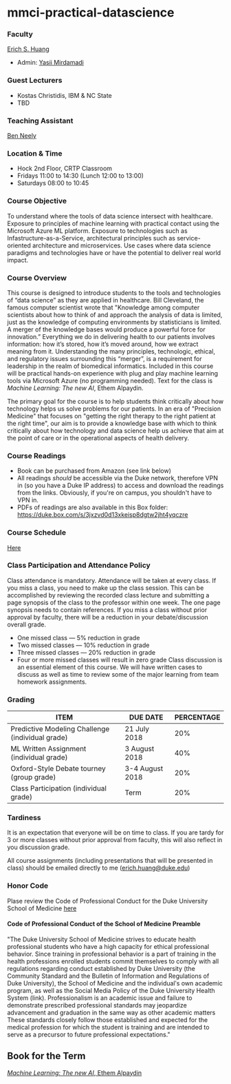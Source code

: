 # mmci-practical-datascience
### Faculty
[Erich S. Huang](erich.huang@duke.edu)
* Admin: [Yasii Mirdamadi](yasii.mirdamadi@duke.edu)

### Guest Lecturers
* Kostas Christidis, IBM & NC State
* TBD

### Teaching Assistant
[Ben Neely](ben.neely@duke.edu)

### Location & Time
* Hock 2nd Floor, CRTP Classroom
* Fridays 11:00 to 14:30 (Lunch 12:00 to 13:00)
* Saturdays 08:00 to 10:45

### Course Objective
To understand where the tools of data science intersect with healthcare. Exposure to principles of machine learning with practical contact using the Microsoft Azure ML platform. Exposure to technologies such as Infastructure-as-a-Service, architectural principles such as service-oriented architecture and microservices. Use cases where data science paradigms and technologies have or have the potential to deliver real world impact.

### Course Overview
This course is designed to introduce students to the tools and technologies of “data science” as they are applied in healthcare. Bill Cleveland, the famous computer scientist wrote that "Knowledge among computer scientists about how to think of and approach the analysis of data is limited, just as the knowledge of computing environments by statisticians is limited. A merger of the knowledge bases would produce a powerful force for innovation.” Everything we do in delivering health to our patients involves information: how it’s stored, how it’s moved around, how we extract meaning from it. Understanding the many principles, technologic, ethical, and regulatory issues surrounding this “merger”, is a requirement for leadership in the realm of biomedical informatics. Included in this course will be practical hands-on experience with plug and play machine learning tools via Microsoft Azure (no programming needed). Text for the class is *Machine Learning: The new AI*, Ethem Alpaydin. 

The primary goal for the course is to help students think critically about how technology helps us solve problems for our patients. In an era of "Precision Medicine" that focuses on "getting the right therapy to the right patient at the right time", our aim is to provide a knowledge base with which to think critically about how technology and data science help us achieve that aim at the point of care or in the operational aspects of health delivery.

### Course Readings
* Book can be purchased from Amazon (see link below)
* All readings *should* be accessible via the Duke network, therefore VPN in (so you have a Duke IP address) to access and download the readings from the links. Obviously, if you're on campus, you shouldn't have to VPN in.
* PDFs of readings are also available in this Box folder: https://duke.box.com/s/3jxzvd0d13xkeisp8dgtw2jht4yqczre

### Course Schedule
[Here](https://github.com/Duke-Translational-Bioinformatics/mmci-practical-datascience/blob/master/courseSchedule.md)

### Class Participation and Attendance Policy
Class attendance is mandatory. Attendance will be taken at every class. If you miss a class, you need to make up the class session. This can be accomplished by reviewing the recorded class lecture and submitting a page synopsis of the class to the professor within one week. The one page synopsis needs to contain references. If you miss a class without prior approval by faculty, there will be a reduction in your debate/discussion overall grade.
* One missed class — 5% reduction in grade
* Two missed classes — 10% reduction in grade
* Three missed classes — 20% reduction in grade
* Four or more missed classes will result in zero grade
Class discussion is an essential element of this course. We will have written cases to discuss as well as time to review some of the major learning from team homework assignments.

### Grading
ITEM | DUE DATE | PERCENTAGE
---- | -------- | ----------
Predictive Modeling Challenge (individual grade) | 21 July 2018 | 20%
ML Written Assignment (individual grade) | 3 August 2018 | 40%
Oxford-Style Debate tourney (group grade) | 3-4 August 2018 | 20%
Class Participation (individual grade) | Term | 20%

### Tardiness
It is an expectation that everyone will be on time to class. If you are tardy for 3 or more classes without prior approval from faculty, this will also reflect in you discussion grade.

All course assignments (including presentations that will be presented in class) should be emailed directly to me (erich.huang@duke.edu)

### Honor Code
Plase review the Code of Professional Conduct for the Duke University School of Medicine [here](https://medschool.duke.edu/education/student-services/office-student-affairs/code-professional-conduct)

#### Code of Professional Conduct of the School of Medicine Preamble
"The Duke University School of Medicine strives to educate health professional students who have a high capacity for ethical professional behavior. Since training in professional behavior is a part of training in the health professions enrolled students commit themselves to comply with all regulations regarding conduct established by Duke University (the Community Standard and the Bulletin of Information and Regulations of Duke University), the School of Medicine and the individualʹs own academic program, as well as the Social Media Policy of the Duke University Health System (link). Professionalism is an academic issue and failure to demonstrate prescribed professional standards may jeopardize advancement and graduation in the same way as other academic matters These standards closely follow those established and expected for the medical profession for which the student is training and are intended to serve as a precursor to future professional expectations."

## Book for the Term
[*Machine Learning: The new AI*, Ethem Alpaydin](https://www.amazon.com/Machine-Learning-Press-Essential-Knowledge/dp/0262529513)

